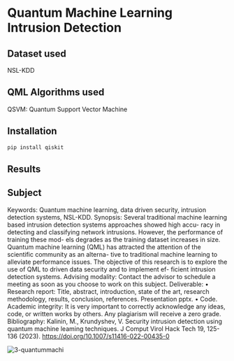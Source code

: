 # Quantum Machine Learning Intrusion Detection

## Dataset used
NSL-KDD

## QML Algorithms used
QSVM: Quantum Support Vector Machine

## Installation
```bash
pip install qiskit
```

## Results

## Subject
Keywords: Quantum machine learning, data driven security, intrusion detection systems, NSL-KDD.
Synopsis:
Several traditional machine learning based intrusion detection systems approaches showed high accu- racy in detecting and classifying network intrusions. However, the performance of training these mod- els degrades as the training dataset increases in size.
Quantum machine learning (QML) has attracted the attention of the scientific community as an alterna- tive to traditional machine learning to alleviate performance issues.
The objective of this research is to explore the use of QML to driven data security and to implement ef- ficient intrusion detection systems.
Advising modality:
Contact the advisor to schedule a meeting as soon as you choose to work on this subject.
Deliverable:
•
Research report: Title, abstract, introduction, state of the art, research methodology, results, conclusion, references.
Presentation pptx.
• Code.
Academic integrity:
It is very important to correctly acknowledge any ideas, code, or written works by others. Any plagiarism will receive a zero grade.
Bibliography:
Kalinin, M., Krundyshev, V. Security intrusion detection using quantum machine leaming techniques. J Comput Virol Hack Tech 19, 125-136 (2023). https://doi.org/10.1007/s11416-022-00435-0

![3-quantummachi](https://github.com/ikramebakkari/Quantum_Intrusion_Detection/assets/56300696/a91c7008-4ad7-4465-8966-f05a2315c69d)
